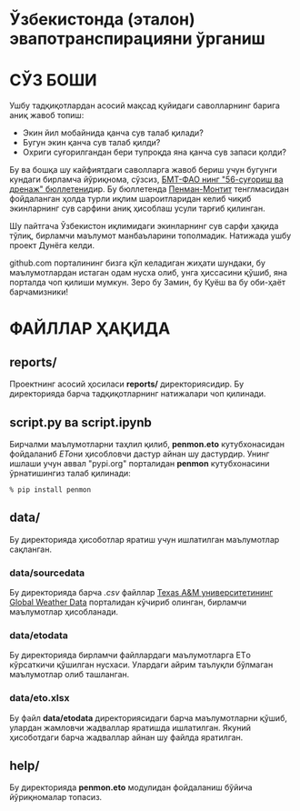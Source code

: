 # Ўзбекистонда (эталон) эвапотранспирацияни ўрганиш

# СЎЗ БОШИ

Ушбу тадқиқотлардан асосий мақсад қуйидаги саволларнинг барига аниқ жавоб топиш:

 * Экин йил мобайнида қанча сув талаб қилади?
 * Бугун экин қанча сув талаб қилди?
 * Охриги суғорилгандан бери тупроқда яна қанча сув запаси қолди?

Бу ва бошқа шу кайфиятдаги саволларга жавоб бериш учун бугунги кундаги бирламча 
йўриқнома, сўзсиз, [БМТ-ФАО нинг "56-суғориш ва дренаж" бюллетени][1]дир. Бу бюллетенда 
[Пенман-Монтит][3] тенглмасидан фойдаланган ҳолда турли иқлим шароитларидан келиб чиқиб
экинларнинг сув сарфини аниқ ҳисоблаш усули тарғиб қилинган. 

Шу пайтгача Ўзбекистон иқлимидаги экинларнинг сув сарфи ҳақида тўлиқ,
бирламчи маълумот манбаъларини тополмадик. Натижада ушбу проект Дунёга келди.

github.com порталининг бизга қўл келадиган жиҳати шундаки, бу маълумотлардан 
истаган одам нусха олиб, унга ҳиссасини қўшиб, яна порталда чоп қилиши мумкун. Зеро
бу Замин, бу Қуёш ва бу оби-ҳаёт барчамизники!

# ФАЙЛЛАР ҲАҚИДА

## reports/

Проектнинг асосий ҳосиласи **reports/** директориясидир. Бу директорияда
барча тадқиқотларнинг натижалари чоп қилинади. 

## script.py ва script.ipynb

Бирчалми маълумотларни таҳлил қилиб, **penmon.eto** кутубхонасидан фойдаланиб
*ETo*ни ҳисобловчи дастур айнан шу дастурдир. Унинг ишлаши учун аввал "pypi.org" 
порталидан **penmon** кутубхонасини ўрнатишингиз талаб қилинади:

	% pip install penmon

## data/

Бу директорияда ҳисоботлар яратиш учун ишлатилган маълумотлар сақланган.

### data/sourcedata

Бу директорияда барча *.csv* файллар [Texas A&M университетининг Global Weather Data][2]
порталидан кўчириб олинган, бирламчи маълумотлар ҳисобланади.

### data/etodata

Бу директорияда бирламчи файллардаги маълумотларга ETо кўрсаткичи қўшилган нусхаси.
Улардаги айрим таълуқли бўлмаган маълумотлар олиб ташланган.

### data/eto.xlsx

Бу файл **data/etodata** директориясидаги барча маълумотларни қўшиб, улардан
жамловчи жадваллар яратишда ишлатилган. Якуний ҳисоботдаги барча жадваллар
айнан шу файлда яратилган.

## help/

Бу директорияда **penmon.eto** модулидан фойдаланиш бўйича йўриқномалар 
топасиз.


[1]: http://www.fao.org/3/x0490e/x0490e00.htm
[2]: https://globalweather.tamu.edu/
[3]: http://www.fao.org/3/x0490e/x0490e06.htm





